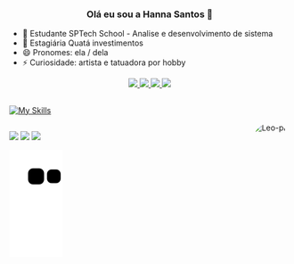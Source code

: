 ### <h3 align="center"> Olá eu sou a Hanna Santos 👋 </h3>

- 🌱 Estudante SPTech School - Analise e desenvolvimento de sistema
- :office: Estagiária Quatá investimentos
- 😄 Pronomes: ela / dela
- ⚡ Curiosidade: artista e tatuadora por hobby

<div align="center">
  <a href="https://github.com/HannaSantos">
  
  <img height="150em" src="https://github-readme-stats.vercel.app/api/top-langs/?username=HannaSantos&layout=compact&langs_count=7&theme=tokyonight&hide_border=true"/>
  <img height="150em" src="https://github-readme-stats.vercel.app/api?username=HannaSantos&show_icons=true&theme=tokyonight&include_all_commits=true&count_private=false&hide_border=true"/> 
   <img height="150em" src="https://github-profile-summary-cards.vercel.app/api/cards/profile-details?username=HannaSantos&theme=tokyonight"/> 
   <img height="150em" src="https://github-readme-streak-stats.herokuapp.com/?user=HannaSantos&theme=tokyonight&hide_border=true"/>
</div>
  
  
 ##
  
  [![My Skills](https://skills.thijs.gg/icons?i=java,spring,docker,mysql,flutter,react,js,figma&theme=light)](https://skills.thijs.gg)
  
  <img align="right" alt="Leo-pic" height="150" style="border-radius:50px;" src="https://i.pinimg.com/originals/35/98/8b/35988bf09ce2be958e36f4bc8f4575d1.gif">
  
  ##
  
  <div> 
  <a href="https://www.instagram.com/napalmxx/" target="_blank"><img src="https://img.shields.io/badge/-Instagram-%23E4405F?style=for-the-badge&logo=instagram&logoColor=white" target="_blank"></a> 
  <a href = "mailto:hanna.santos@bandtec.com.br"><img src="https://img.shields.io/badge/-Gmail-%23333?style=for-the-badge&logo=gmail&logoColor=white" target="_blank"></a>
  <a href="https://www.linkedin.com/in/hanna-santos-671501229/" target="_blank"><img src="https://img.shields.io/badge/-LinkedIn-%230077B5?style=for-the-badge&logo=linkedin&logoColor=white" target="_blank"></a> 
</div>
  
  
  ![Snake animation](https://github.com/rafaballerini/rafaballerini/blob/output/github-contribution-grid-snake.svg)
